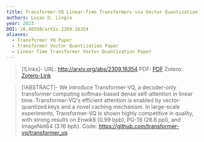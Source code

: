 ```yaml
---
title: Transformer-VQ Linear-Time Transformers via Vector Quantization
authors: Lucas D. Lingle
year: 2023
DOI: 10.48550/arXiv.2309.16354
aliases:
  - Transformer VQ Paper
  - Transformer Vector Quantization Paper
  - Linear Time Transformer Vector Quantization Paper
---
```


>[!Links]-
>URL: http://arxiv.org/abs/2309.16354
>PDF: [PDF](../PDFs/lingle2023.pdf)
>Zotero: [Zotero-Link](zotero://select/items/@lingle2023)

>[!ABSTRACT]-
>We introduce Transformer-VQ, a decoder-only transformer computing softmax-based dense self-attention in linear time. Transformer-VQ's efficient attention is enabled by vector-quantized keys and a novel caching mechanism. In large-scale experiments, Transformer-VQ is shown highly competitive in quality, with strong results on Enwik8 (0.99 bpb), PG-19 (26.6 ppl), and ImageNet64 (3.16 bpb). Code: https://github.com/transformer-vq/transformer_vq

